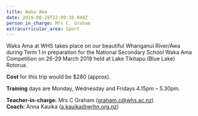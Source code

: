 ```yaml
---
title: Waka Ama
date: 2019-08-28T22:09:38.048Z
person_in_charge: Mrs C. Graham
extracurricular_area: Sport
---
```

Waka Ama at WHS takes place on our beautiful Whanganui River/Awa during Term 1 in preparation for the National Secondary School Waka Ama Competition on 26-29 March 2019 held at Lake Tikitapu (Blue Lake) Rotorua.

**Cost** for this trip would be $280 (approx).

**Training** days are Monday, Wednesday and Fridays 4.15pm – 5.30pm.

**Teacher-in-charge:** Mrs C Graham (graham.c@whs.ac.nz)  
**Coach:** Anna Kauika (a.kauika@wrhn.org.nz)
